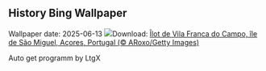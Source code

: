 ## History Bing Wallpaper
Wallpaper date: 2025-06-13
![](https://www.bing.com/th?id=OHR.SanMiguelAzores_FR-FR4225614562_UHD.jpg&w=1000)Download: [Îlot de Vila Franca do Campo, île de São Miguel, Açores, Portugal (© ARoxo/Getty Images)](https://www.bing.com/th?id=OHR.SanMiguelAzores_FR-FR4225614562_UHD.jpg)

Auto get programm by LtgX
